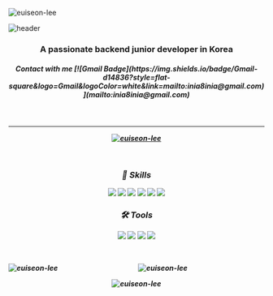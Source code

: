 <p align="left"> <img src="https://komarev.com/ghpvc/?username=euiseon-lee&label=Profile%20views&color=a754e3&style=flat" alt="euiseon-lee" /> </p>

![header](https://capsule-render.vercel.app/api?type=cylinder&color=timeAuto&height=150&section=header&text=Hi👋,%20I'm%20Euiseon%20Lee&fontSize=70)
  
  <h3 align=center>A passionate backend junior developer in Korea</h3>
  <h4></h4>
  <h5 align=center>Contact with me [![Gmail Badge](https://img.shields.io/badge/Gmail-d14836?style=flat-square&logo=Gmail&logoColor=white&link=mailto:inia8inia@gmail.com)](mailto:inia8inia@gmail.com)<h5>
  


</br>

* * *

<div align=center>

  <p> <a href="https://github.com/ryo-ma/github-profile-trophy"><img src="https://github-profile-trophy.vercel.app/?username=euiseon-lee" alt="euiseon-lee" /></a> </p>
  
  <br />
  
  <p> 
    <h3> 💪 Skills </h3>
    <img src="https://img.shields.io/badge/Java-007396?style=flat&logo=Java&logoColor=white" />
    <img src="https://img.shields.io/badge/Spring-6DB33F?style=flat&logo=Spring&logoColor=white" />
    <img src="https://img.shields.io/badge/JavaScript-F7DF1E?style=flat&logo=JavaScript&logoColor=white" />
    <img src="https://img.shields.io/badge/Linux-FCC624?style=flat&logo=Linux&logoColor=white" />
    <img src="https://img.shields.io/badge/HTML5-E34F26?style=flat&logo=HTML5&logoColor=white" />
    <img src="https://img.shields.io/badge/CSS3-1572B6?style=flat&logo=CSS3&logoColor=white" />
  </p>
  
  <p> 
    <h3> 🛠 Tools </h3>
    <img src="https://img.shields.io/badge/Eclipse IDE-2C2255?style=flat&logo=Eclipse IDE&logoColor=white" />
    <img src="https://img.shields.io/badge/VS Code-007ACC?style=flat&logo=Visual Studio Code&logoColor=white" />
    <img src="https://img.shields.io/badge/PostgreSQL-4169E1?style=for-the-badge&logo=PostgreSQL&logoColor=white">
    <img src="https://img.shields.io/badge/GitHub-181717?style=flat&logo=GitHub&logoColor=white" />
  </p>

  <br />

  <p><img align="left" src="https://github-readme-stats.vercel.app/api/top-langs?username=euiseon-lee&theme=buefy&show_icons=true&locale=en&layout=demo" alt="euiseon-lee" /></p>

  <p>&nbsp;<img src="https://github-readme-stats.vercel.app/api?username=euiseon-lee&theme=buefy&show_icons=true&locale=en" alt="euiseon-lee" /></p>

  <p><img src="https://github-readme-streak-stats.herokuapp.com/?user=euiseon-lee&" alt="euiseon-lee" /></p>

</div>

